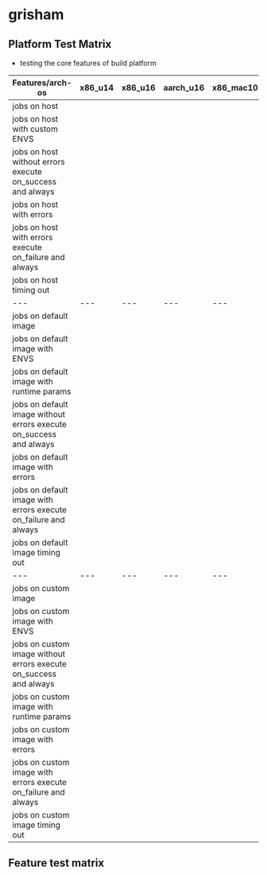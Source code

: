 # grisham

## Platform Test Matrix

- testing the core features of build platform

|Features/arch-os|x86_u14|x86_u16|aarch_u16|x86_mac10|x86_win16|
|---|---|---|---|---|---|
|jobs on host|||||
|jobs on host with custom ENVS|||||
|jobs on host without errors execute on_success and always|||||
|jobs on host with errors|||||
|jobs on host with errors execute on_failure and always|||||
|jobs on host timing out|||||
|---|---|---|---|---|---|
|jobs on default image|||||
|jobs on default image with ENVS|||||
|jobs on default image with runtime params|||||
|jobs on default image without errors execute on_success and always|||||
|jobs on default image with errors|||||
|jobs on default image with errors execute on_failure and always|||||
|jobs on default image timing out|||||
|---|---|---|---|---|---|
|jobs on custom image|||||
|jobs on custom image with ENVS|||||
|jobs on custom image without errors execute on_success and always|||||
|jobs on custom image with runtime params|||||
|jobs on custom image with errors|||||
|jobs on custom image with errors execute on_failure and always|||||
|jobs on custom image timing out|||||

## Feature test matrix

